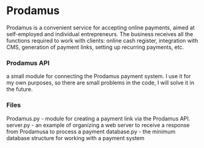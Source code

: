 <h1>Prodamus</h1>
Prodamus is a convenient service for accepting online payments, aimed at self-employed and individual entrepreneurs. The business receives all the functions required to work with clients: online cash register, integration with CMS, generation of payment links, setting up recurring payments, etc.
<h3>Prodamus API</h3>
a small module for connecting the Prodamus payment system.
I use it for my own purposes, so there are small problems in the code, I will solve it in the future.
<h3>Files</h3>
Prodamus.py - module for creating a payment link via the Prodamus API.
server.py - an example of organizing a web server to receive a response from Prodamusa to process a payment
database.py - the minimum database structure for working with a payment system
